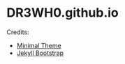 DR3WH0.github.io
================

Credits:
* [Minimal Theme](http://orderedlist.github.com/minimal/)
* [Jekyll Bootstrap](https://github.com/plusjade/jekyll-bootstrap)
